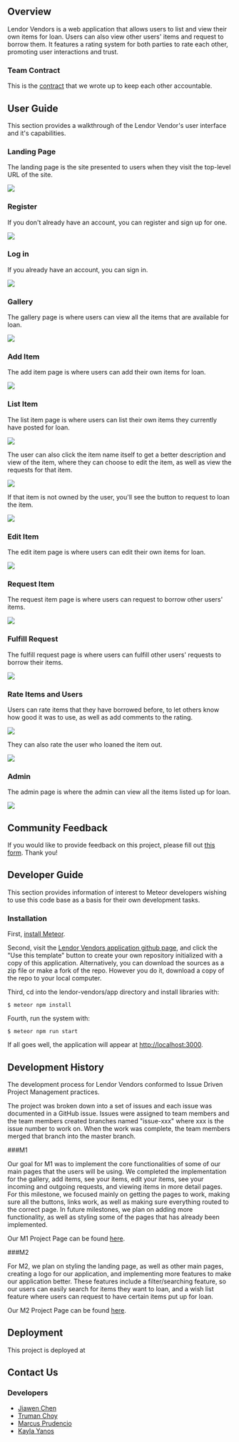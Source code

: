 ## Overview
Lendor Vendors is a web application that allows users to list and view their own items for loan. Users can also view other users' items and request to borrow them. It features a rating system for both parties to rate each other, promoting user interactions and trust. 
### Team Contract
This is the [contract](https://docs.google.com/document/d/1NaDirEUvLssdwOibyXWChI3mM2_KJonmv6Q50NxB768/edit) that we wrote up to keep each other accountable.
## User Guide
This section provides a walkthrough of the Lendor Vendor's user interface and it's capabilities.
### Landing Page
The landing page is the site presented to users when they visit the top-level URL of the site.

![](doc/Landing.png)

### Register
If you don't already have an account, you can register and sign up for one.

![](doc/signup.png)

### Log in
If you already have an account, you can sign in.

![](doc/signin.png)

### Gallery
The gallery page is where users can view all the items that are available for loan.

![](doc/gallery.png)

### Add Item
The add item page is where users can add their own items for loan.

![](doc/addItem.png)
### List Item
The list item page is where users can list their own items they currently have posted for loan.

![](doc/listItem.png)

The user can also click the item name itself to get a better description and view of the item, where they can choose to edit the item, as well as view the requests for that item.

![](doc/viewItem.png)

If that item is not owned by the user, you'll see the button to request to loan the item. 

![](doc/viewOthersItems.png)

### Edit Item
The edit item page is where users can edit their own items for loan.

![](doc/editItem.png)

### Request Item
The request item page is where users can request to borrow other users' items.

![](doc/requestItem.png)

### Fulfill Request
The fulfill request page is where users can fulfill other users' requests to borrow their items.

![](doc/fulfillItem.jpg)

### Rate Items and Users
Users can rate items that they have borrowed before, to let others know how good it was to use, as well as add comments to the rating.

![](doc/rateItem.jpg)

They can also rate the user who loaned the item out.

![](doc/rateUser.jpg)

### Admin
The admin page is where the admin can view all the items listed up for loan. 

![](doc/admin.jpg)
## Community Feedback
If you would like to provide feedback on this project, please fill out [this form](https://lendor-vendors.github.io/). Thank you!
## Developer Guide
This section provides information of interest to Meteor developers wishing to use this code base as a basis for their own development tasks.

### Installation

First, [install Meteor](https://www.meteor.com/install).

Second, visit the [Lendor Vendors application github page](https://github.com/lendor-vendors/lendor-vendors/), and click the "Use this template" button to create your own repository initialized with a copy of this application. Alternatively, you can download the sources as a zip file or make a fork of the repo.  However you do it, download a copy of the repo to your local computer.

Third, cd into the lendor-vendors/app directory and install libraries with:

```
$ meteor npm install
```

Fourth, run the system with:

```
$ meteor npm run start
```

If all goes well, the application will appear at [http://localhost:3000](http://localhost:3000).
## Development History
The development process for Lendor Vendors conformed to Issue Driven Project Management practices. 

The project was broken down into a set of issues and each issue was documented in a GitHub issue.  Issues were assigned to team members and the team members created branches named "issue-xxx" where xxx is the issue number to work on.  When the work was complete, the team members merged that branch into the master branch.

###M1

Our goal for M1 was to implement the core functionalities of some of our main pages that the users will be using. We completed the implementation for the gallery, add items, see your items, edit your items, see your incoming and outgoing requests, and viewing items in more detail pages. For this milestone, we focused mainly on getting the pages to work, making sure all the buttons, links work, as well as making sure everything routed to the correct page. In future milestones, we plan on adding more functionality, as well as styling some of the pages that has already been implemented. 

Our M1 Project Page can be found [here](https://github.com/orgs/lendor-vendors/projects/3/views/1).

###M2

For M2, we plan on styling the landing page, as well as other main pages, creating a logo for our application, and implementing more features to make our application better. These features include a filter/searching feature, so our users can easily search for items they want to loan, and a wish list feature where users can request to have certain items put up for loan. 

Our M2 Project Page can be found [here](https://github.com/orgs/lendor-vendors/projects/6).

## Deployment
This project is deployed at [](http://159.223.203.208/)
## Contact Us
### Developers
* [Jiawen Chen](https://jchen20-1.github.io/)
* [Truman Choy](https://choytr.github.io/)
* [Marcus Prudencio](https://marcusp478.github.io/)
* [Kayla Yanos](https://kaylayanos.github.io/)
